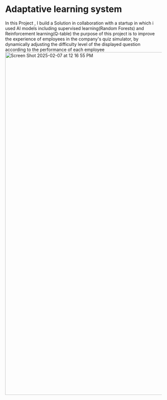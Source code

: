 # Adaptative learning system

In this Project , I build a Solution in collaboration with a startup in which i used AI models including supervised learning(Random Forests) and Reinforcement learning(Q-table)
the purpose of this project is to improve the experience of employees in the company's quiz simulator, by dynamically adjusting the difficulty level of the displayed question according to the performance of each employee 
<img width="1098" alt="Screen Shot 2025-02-07 at 12 16 55 PM" src="https://github.com/user-attachments/assets/6bda2a98-6cfe-4f27-ab19-def7d4888ed8" />
